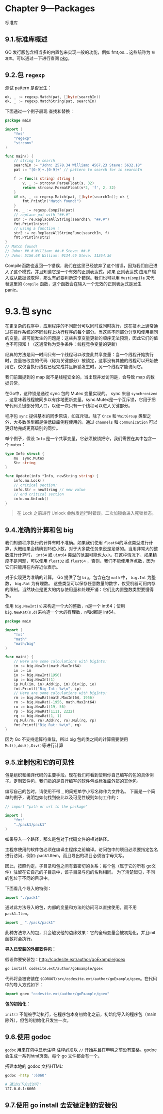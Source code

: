 # Chapter 9—Packages
标准库

## 9.1.标准库概述
GO 发行版包含相当多的内置包来实现一般的功能，例如 fmt,os... 这些统称为 `标准库`。可以通过一下进行查阅 [pkg](http://golang.org/pkg/)。

## 9.2.包 `regexp`
测试 pattern 是否发生：
```go
ok, _ := regexp.Match(pat, []byte(searchIn))
ok, _ := regexp.MatchString(pat, searchIn)
```
下面通过一个例子展现 查找和替换：
```go
package main

import (
	"fmt"
	"regexp"
	"strconv"
)

func main() {
	// string to search
	searchIn := "John: 2578.34 William: 4567.23 Steve: 5632.18"
	pat := "[0-9]+.[0-9]+" // pattern to search for in searchIn

	f := func(s string) string {
		v, _ := strconv.ParseFloat(s, 32)
		return strconv.FormatFloat(v*2, 'f', 2, 32)
	}
	if ok, _ := regexp.Match(pat, []byte(searchIn)); ok {
		fmt.Println("Match found!")
	}
	re, _ := regexp.Compile(pat)
	// replace pat with "##.#"
	str := re.ReplaceAllString(searchIn, "##.#")
	fmt.Println(str)
	// using a function :
	str2 := re.ReplaceAllStringFunc(searchIn, f)
	fmt.Println(str2)
}
// Match found!
// John: ##.# William: ##.# Steve: ##.#
// John: 5156.68 William: 9134.46 Steve: 11264.36
```
Compile函数也返回一个错误，我们在这里已经放弃了这个错误，因为我们自己进入了这个模式，并且知道它是一个有效的正则表达式。如果 正则表达式 由用户输入或从数据源取得，那么有必要判断这个错误。我们也可以用 `MustCompile` 来代替这里的 `Compile` 函数，这个函数会在输入一个无效的正则表达式是发生 panic。

# 9.3.包 sync
在更复杂的程序中，应用程序的不同部分可以同时或同时执行，这在技术上通常通过在操作系统的不同线程上执行程序的每个部分。当这些不同部分分享和使用相同的变量，最可能发生的问题是：这些共享变量更新的顺序无法预测，因此它们的值也不可预知！（这通常称为竞争条件：线程竞争变量的更新）

经典的方法是同一时间只有一个线程可以改变此共享变量：当一个线程开始执行时，变量被改变的代码（称为关键部分）被锁定，这事没有其他的线程可以开始使用它。仅仅当执行线程已经完成并且解锁发生时，另一个线程才能访问它。

我们前面提到的 map 就不是线程安全的，当出现并发访问是，会导致 map 的数据异常。

在Go中，这种锁是通过 sync 包的 Mutex 变量实现的。 sync 来自 `synchronized` ，这意味着线程被同步以有序地更新变量。sync.Mutex是一个互斥锁，它用于把守代码关键部分的入口，以便一次只有一个线程可以进入关键部分。

程序包 `sync` 提供基本的同步原语，如互斥锁。除了 `Once` 和 `WaitGroup` 类型之外，大多数类型都是供低级库例程使用的。通过 `channels` 和 `communication` 可以更好地完成更高级别的同步。

举个例子，假设 `Info` 是一个共享变量，它必须被锁把守，我们需要在其中包含一个 `mutex`：
```go
type Info struct {
	mu  sync.Mutex
	Str string
}

func Update(info *Info, newString string) {
	info.mu.Lock()
	// critical section:
	info.Str = newString // new value
	// end critical section
	info.mu.Unlock()
}
```
> 在 Lock 之前进行 Unlock 会触发运行时错误。二次加锁会进入死锁状态。


## 9.4.准确的计算和包 big
我们知道程序执行的计算有时不准确。如果我们使用 `float64`的浮点类型进行计算，大概结果会精确到15位小数，对于大多数任务来说是足够的。当用非常大的整数进行计算时， `int64` 或 `uint64` 类型的范围可能也太小。在这种情况下，如果精度不是问题，可以使用 `float32` 或 `float64` ，否则，我们不能使用浮点数，因为它们只能用在内存近似表示。

对于实现更为准确的计算， Go 提供了包 `big`，包含在包 `math` 中， `big.Int` 为整数， `big.Rat` 为有理数。 这些类型可以保存任意数量的数字，仅受机器可用内存的限制。当然缺点是更大的内存使用量和处理开销：它们比内置整数类型要慢得多。

使用 `big.NewInt(n)`来构造一个大的整数，n是一个 int64；使用 `big.NewRat(n,d)`来构造一个大的有理数，n和d都是 int64。

```go
package main

import (
	"fmt"
	"math"
	"math/big"
)

func main() {
	// Here are some calculations with bigInts:
	im := big.NewInt(math.MaxInt64)
	in := im
	io := big.NewInt(1956)
	ip := big.NewInt(1)
	ip.Mul(im, in).Add(ip, im).Div(ip, io)
	fmt.Printf("Big Int: %v\n", ip)
	// Here are some calculations with bigInts:
	rm := big.NewRat(math.MaxInt64, 1956)
	rn := big.NewRat(-1956, math.MaxInt64)
	ro := big.NewRat(19, 56)
	rp := big.NewRat(1111, 2222)
	rq := big.NewRat(1, 1)
	rq.Mul(rm, rn).Add(rq, ro).Mul(rq, rp)
	fmt.Printf("Big Rat: %v\n", rq)
}

```
因为 Go 不支持运算符重载，所以 big 包的类之间的计算需要使用 `Mul(),Add(),Div()`等进行计算

## 9.5.定制包和它的可见性
包是组织和编译代码的主要手段。现在我们将看到使用你自己编写的包的具体例子。定制软件包，我们指的是自行编写的软件包或标准库外部的其他包。

编写自己的包时，请使用不带 `_` 的简短单字小写名称作为文件名。 下面是一个简单的例子，说明包如何找到彼此以及可见性规则如何工作的：
```go
// import "path or url to the package"

import (
    "fmt"
    "./pack1/pack1"
)
```
如果导入一个路径，那么是包对于代码文件的相对路径。

主程序使用的软件包必须在编译主程序之前编译。访问包中的项目必须要指定包名进行访问，例如: pack1.Item。而且导出的项目必须首字母大写。

因此，按照约定，子目录和包之间有着密切的关系：每个包（属于它的所有 go文件）驻留在它自己的子目录中，该子目录与包的名称相同。 为了清楚起见，不同的包位于不同的目录中。

下面看几个导入的特例：
```go
import "./pack1"
```
通过此方法导入的包，内部的变量和方法的访问可以直接使用，而不用 `pack1.Item`。


```go
import _ "./pack/pack1"
```
此种方法导入的包，只会触发他的边缘效果：它的全局变量会被初始化，并且init函数将会执行。

**导入已安装的外部软件包：**

假设你要安装包：http://codesite.ext/author/goExample/goex
```bash
go install codesite.ext/author/goExample/goex
```
代码将会被安装在 `$GOROOT/src/codesite.ext/author/goExample/goex`。在代码中的导入方式如下：
```go
import goex "codesite.ext/author/goExample/goex"
```

**包的初始化**：

`init()` 不能被手动执行，在程序包本身初始化之前，初始化导入的程序包（main除外），但包的初始化只发生一次。

## 9.6.使用 godoc 
`godoc` 用来在包中显示注释:注释必须以 `//` 开始并且在申明之前没有空格。godoc 会生成一系列html页面，每个 go 文件都会有一个。

搭建本地的 godoc 文档HTML:
```bash
godoc -http ':6060'

# 通过以下方式访问：
127.0.0.1:6060
```

## 9.7.使用 go install 去安装定制的安装包
